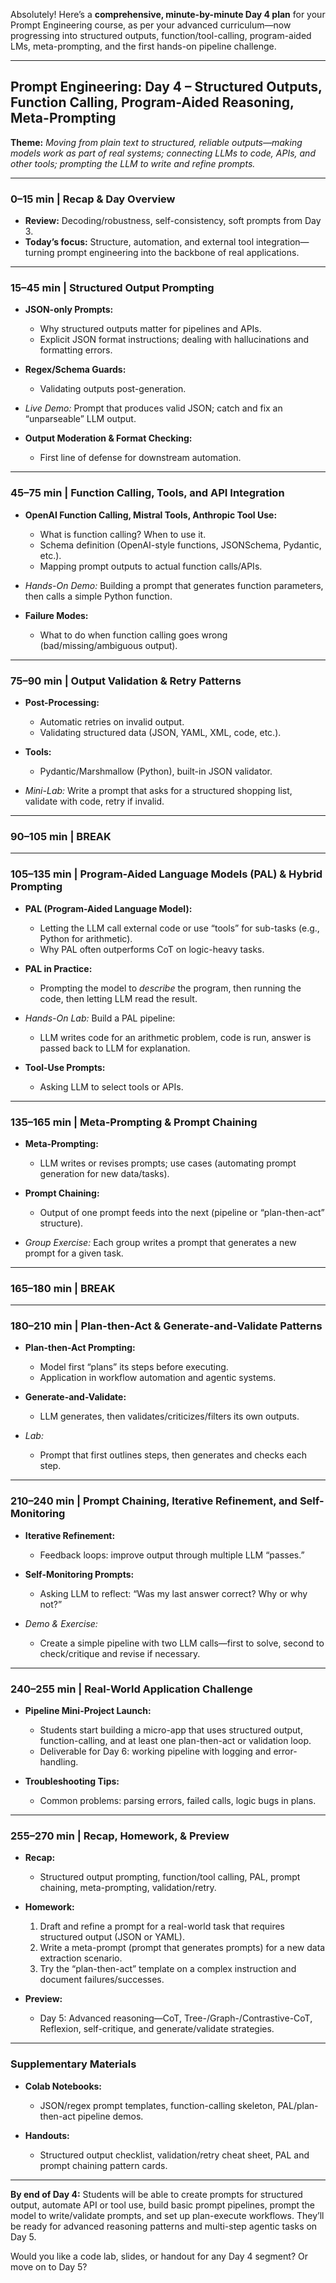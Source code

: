 Absolutely! Here’s a **comprehensive, minute-by-minute Day 4 plan** for your Prompt Engineering course, as per your advanced curriculum—now progressing into structured outputs, function/tool-calling, program-aided LMs, meta-prompting, and the first hands-on pipeline challenge.

---

## **Prompt Engineering: Day 4 – Structured Outputs, Function Calling, Program-Aided Reasoning, Meta-Prompting**

**Theme:**
*Moving from plain text to structured, reliable outputs—making models work as part of real systems; connecting LLMs to code, APIs, and other tools; prompting the LLM to write and refine prompts.*

---

### **0–15 min | Recap & Day Overview**

* **Review:** Decoding/robustness, self-consistency, soft prompts from Day 3.
* **Today’s focus:** Structure, automation, and external tool integration—turning prompt engineering into the backbone of real applications.

---

### **15–45 min | Structured Output Prompting**

* **JSON-only Prompts:**

  * Why structured outputs matter for pipelines and APIs.
  * Explicit JSON format instructions; dealing with hallucinations and formatting errors.
* **Regex/Schema Guards:**

  * Validating outputs post-generation.
* *Live Demo:* Prompt that produces valid JSON; catch and fix an “unparseable” LLM output.
* **Output Moderation & Format Checking:**

  * First line of defense for downstream automation.

---

### **45–75 min | Function Calling, Tools, and API Integration**

* **OpenAI Function Calling, Mistral Tools, Anthropic Tool Use:**

  * What is function calling? When to use it.
  * Schema definition (OpenAI-style functions, JSONSchema, Pydantic, etc.).
  * Mapping prompt outputs to actual function calls/APIs.
* *Hands-On Demo:* Building a prompt that generates function parameters, then calls a simple Python function.
* **Failure Modes:**

  * What to do when function calling goes wrong (bad/missing/ambiguous output).

---

### **75–90 min | Output Validation & Retry Patterns**

* **Post-Processing:**

  * Automatic retries on invalid output.
  * Validating structured data (JSON, YAML, XML, code, etc.).
* **Tools:**

  * Pydantic/Marshmallow (Python), built-in JSON validator.
* *Mini-Lab:* Write a prompt that asks for a structured shopping list, validate with code, retry if invalid.

---

### **90–105 min | BREAK**

---

### **105–135 min | Program-Aided Language Models (PAL) & Hybrid Prompting**

* **PAL (Program-Aided Language Model):**

  * Letting the LLM call external code or use “tools” for sub-tasks (e.g., Python for arithmetic).
  * Why PAL often outperforms CoT on logic-heavy tasks.
* **PAL in Practice:**

  * Prompting the model to *describe* the program, then running the code, then letting LLM read the result.
* *Hands-On Lab:* Build a PAL pipeline:

  * LLM writes code for an arithmetic problem, code is run, answer is passed back to LLM for explanation.
* **Tool-Use Prompts:**

  * Asking LLM to select tools or APIs.

---

### **135–165 min | Meta-Prompting & Prompt Chaining**

* **Meta-Prompting:**

  * LLM writes or revises prompts; use cases (automating prompt generation for new data/tasks).
* **Prompt Chaining:**

  * Output of one prompt feeds into the next (pipeline or “plan-then-act” structure).
* *Group Exercise:* Each group writes a prompt that generates a new prompt for a given task.

---

### **165–180 min | BREAK**

---

### **180–210 min | Plan-then-Act & Generate-and-Validate Patterns**

* **Plan-then-Act Prompting:**

  * Model first “plans” its steps before executing.
  * Application in workflow automation and agentic systems.
* **Generate-and-Validate:**

  * LLM generates, then validates/criticizes/filters its own outputs.
* *Lab:*

  * Prompt that first outlines steps, then generates and checks each step.

---

### **210–240 min | Prompt Chaining, Iterative Refinement, and Self-Monitoring**

* **Iterative Refinement:**

  * Feedback loops: improve output through multiple LLM “passes.”
* **Self-Monitoring Prompts:**

  * Asking LLM to reflect: “Was my last answer correct? Why or why not?”
* *Demo & Exercise:*

  * Create a simple pipeline with two LLM calls—first to solve, second to check/critique and revise if necessary.

---

### **240–255 min | Real-World Application Challenge**

* **Pipeline Mini-Project Launch:**

  * Students start building a micro-app that uses structured output, function-calling, and at least one plan-then-act or validation loop.
  * Deliverable for Day 6: working pipeline with logging and error-handling.
* **Troubleshooting Tips:**

  * Common problems: parsing errors, failed calls, logic bugs in plans.

---

### **255–270 min | Recap, Homework, & Preview**

* **Recap:**

  * Structured output prompting, function/tool calling, PAL, prompt chaining, meta-prompting, validation/retry.
* **Homework:**

  1. Draft and refine a prompt for a real-world task that requires structured output (JSON or YAML).
  2. Write a meta-prompt (prompt that generates prompts) for a new data extraction scenario.
  3. Try the “plan-then-act” template on a complex instruction and document failures/successes.
* **Preview:**

  * Day 5: Advanced reasoning—CoT, Tree-/Graph-/Contrastive-CoT, Reflexion, self-critique, and generate/validate strategies.

---

### **Supplementary Materials**

* **Colab Notebooks:**

  * JSON/regex prompt templates, function-calling skeleton, PAL/plan-then-act pipeline demos.
* **Handouts:**

  * Structured output checklist, validation/retry cheat sheet, PAL and prompt chaining pattern cards.

---

**By end of Day 4:**
Students will be able to create prompts for structured output, automate API or tool use, build basic prompt pipelines, prompt the model to write/validate prompts, and set up plan-execute workflows.
They’ll be ready for advanced reasoning patterns and multi-step agentic tasks on Day 5.

Would you like a code lab, slides, or handout for any Day 4 segment? Or move on to Day 5?
